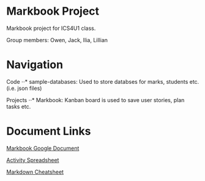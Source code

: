 # Markbook Project
Markbook project for ICS4U1 class.

Group members: Owen, Jack, Ilia, Lillian

# Navigation
Code
⋅⋅* sample-databases: Used to store databses for marks, students etc. (i.e. json files)

Projects
⋅⋅* Markbook: Kanban board is used to save user stories, plan tasks etc.

# Document Links
[Markbook Google Document](https://docs.google.com/document/d/1qUVqdeZaTZ0dn1S5t7wM5tiprx7toht7HMRgtFCjJao/edit)

[Activity Spreadsheet](https://docs.google.com/spreadsheets/d/1X-0s45N6NUzTfVS9wVLS8v29Z-nAo36XCMsdNzgFyTQ/edit?usp=sharing)

[Markdown Cheatsheet](https://github.com/adam-p/markdown-here/wiki/Markdown-Cheatsheet)
